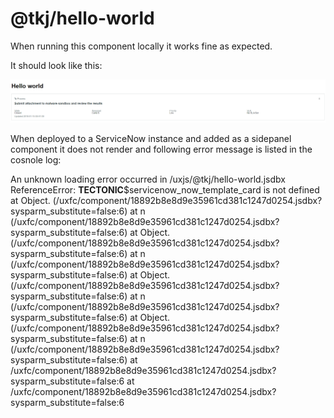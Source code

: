 @tkj/hello-world
===============================================

When running this component locally it works fine as expected.

It should look like this:

![alt text](error.png)


When deployed to a ServiceNow instance and added as a sidepanel component it does not render and following error message is listed in the cosnole log:

An unknown loading error occurred in /uxjs/@tkj/hello-world.jsdbx
ReferenceError: __TECTONIC__$servicenow_now_template_card is not defined
    at Object.<anonymous> (/uxfc/component/18892b8e8d9e35961cd381c1247d0254.jsdbx?sysparm_substitute=false:6)
    at n (/uxfc/component/18892b8e8d9e35961cd381c1247d0254.jsdbx?sysparm_substitute=false:6)
    at Object.<anonymous> (/uxfc/component/18892b8e8d9e35961cd381c1247d0254.jsdbx?sysparm_substitute=false:6)
    at n (/uxfc/component/18892b8e8d9e35961cd381c1247d0254.jsdbx?sysparm_substitute=false:6)
    at Object.<anonymous> (/uxfc/component/18892b8e8d9e35961cd381c1247d0254.jsdbx?sysparm_substitute=false:6)
    at n (/uxfc/component/18892b8e8d9e35961cd381c1247d0254.jsdbx?sysparm_substitute=false:6)
    at Object.<anonymous> (/uxfc/component/18892b8e8d9e35961cd381c1247d0254.jsdbx?sysparm_substitute=false:6)
    at n (/uxfc/component/18892b8e8d9e35961cd381c1247d0254.jsdbx?sysparm_substitute=false:6)
    at /uxfc/component/18892b8e8d9e35961cd381c1247d0254.jsdbx?sysparm_substitute=false:6
    at /uxfc/component/18892b8e8d9e35961cd381c1247d0254.jsdbx?sysparm_substitute=false:6
